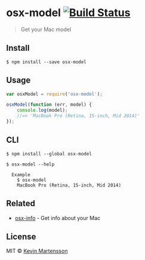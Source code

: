 # osx-model [![Build Status](https://travis-ci.org/kevva/osx-model.svg?branch=master)](https://travis-ci.org/kevva/osx-model)

> Get your Mac model


## Install

```
$ npm install --save osx-model
```


## Usage

```js
var osxModel = require('osx-model');

osxModel(function (err, model) {
	console.log(model);
	//=> 'MacBook Pro (Retina, 15-inch, Mid 2014)'
});
```


## CLI

```
$ npm install --global osx-model
```

```
$ osx-model --help

  Example
    $ osx-model
    MacBook Pro (Retina, 15-inch, Mid 2014)
```


## Related

* [osx-info](https://github.com/gillstrom/osx-info) - Get info about your Mac


## License

MIT © [Kevin Martensson](http://github.com/kevva)
